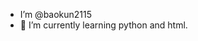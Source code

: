 - I’m @baokun2115
- 🌱 I’m currently learning python and html.


<!---
baokun2115/baokun2115 is a ✨ special ✨ repository because its `README.md` (this file) appears on your GitHub profile.
You can click the Preview link to take a look at your changes.
--->
